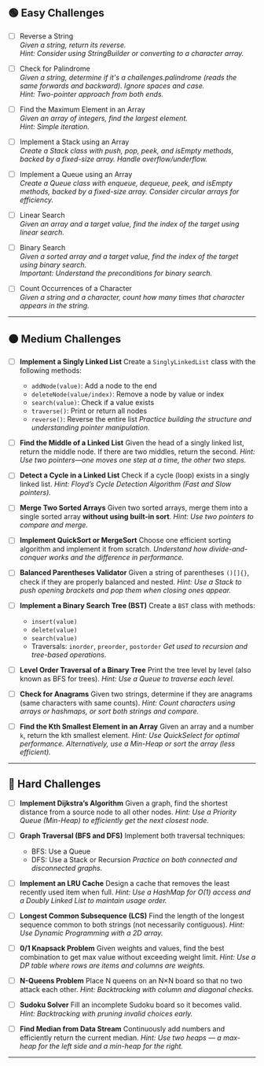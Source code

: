 ## 🟢 Easy Challenges

- [ ] Reverse a String  
  *Given a string, return its reverse.*  
  _Hint: Consider using StringBuilder or converting to a character array._

- [ ] Check for Palindrome  
  *Given a string, determine if it's a challenges.palindrome (reads the same forwards and backward). Ignore spaces and case.*  
  _Hint: Two-pointer approach from both ends._

- [ ] Find the Maximum Element in an Array  
  *Given an array of integers, find the largest element.*  
  _Hint: Simple iteration._

- [ ] Implement a Stack using an Array  
  *Create a Stack class with push, pop, peek, and isEmpty methods, backed by a fixed-size array. Handle overflow/underflow.*

- [ ] Implement a Queue using an Array  
  *Create a Queue class with enqueue, dequeue, peek, and isEmpty methods, backed by a fixed-size array. Consider circular arrays for efficiency.*

- [ ] Linear Search  
  *Given an array and a target value, find the index of the target using linear search.*

- [ ] Binary Search  
  *Given a sorted array and a target value, find the index of the target using binary search.*  
  _Important: Understand the preconditions for binary search._

- [ ] Count Occurrences of a Character  
  *Given a string and a character, count how many times that character appears in the string.*

---

## 🟠 Medium Challenges

* [ ] **Implement a Singly Linked List**
  Create a `SinglyLinkedList` class with the following methods:

  * `addNode(value)`: Add a node to the end
  * `deleteNode(value/index)`: Remove a node by value or index
  * `search(value)`: Check if a value exists
  * `traverse()`: Print or return all nodes
  * `reverse()`: Reverse the entire list
    *Practice building the structure and understanding pointer manipulation.*

* [ ] **Find the Middle of a Linked List**
  Given the head of a singly linked list, return the middle node.
  If there are two middles, return the second.
  *Hint: Use two pointers—one moves one step at a time, the other two steps.*

* [ ] **Detect a Cycle in a Linked List**
  Check if a cycle (loop) exists in a singly linked list.
  *Hint: Floyd’s Cycle Detection Algorithm (Fast and Slow pointers).*

* [ ] **Merge Two Sorted Arrays**
  Given two sorted arrays, merge them into a single sorted array **without using built-in sort**.
  *Hint: Use two pointers to compare and merge.*

* [ ] **Implement QuickSort or MergeSort**
  Choose one efficient sorting algorithm and implement it from scratch.
  *Understand how divide-and-conquer works and the difference in performance.*

* [ ] **Balanced Parentheses Validator**
  Given a string of parentheses `()[]{}`, check if they are properly balanced and nested.
  *Hint: Use a Stack to push opening brackets and pop them when closing ones appear.*

* [ ] **Implement a Binary Search Tree (BST)**
  Create a `BST` class with methods:

  * `insert(value)`
  * `delete(value)`
  * `search(value)`
  * Traversals: `inorder`, `preorder`, `postorder`
    *Get used to recursion and tree-based operations.*

* [ ] **Level Order Traversal of a Binary Tree**
  Print the tree level by level (also known as BFS for trees).
  *Hint: Use a Queue to traverse each level.*

* [ ] **Check for Anagrams**
  Given two strings, determine if they are anagrams (same characters with same counts).
  *Hint: Count characters using arrays or hashmaps, or sort both strings and compare.*

* [ ] **Find the Kth Smallest Element in an Array**
  Given an array and a number `k`, return the kth smallest element.
  *Hint: Use QuickSelect for optimal performance. Alternatively, use a Min-Heap or sort the array (less efficient).*

---

## 🔴 Hard Challenges

* [ ] **Implement Dijkstra’s Algorithm**
  Given a graph, find the shortest distance from a source node to all other nodes.
  *Hint: Use a Priority Queue (Min-Heap) to efficiently get the next closest node.*

* [ ] **Graph Traversal (BFS and DFS)**
  Implement both traversal techniques:

  * BFS: Use a Queue
  * DFS: Use a Stack or Recursion
    *Practice on both connected and disconnected graphs.*

* [ ] **Implement an LRU Cache**
  Design a cache that removes the least recently used item when full.
  *Hint: Use a HashMap for O(1) access and a Doubly Linked List to maintain usage order.*

* [ ] **Longest Common Subsequence (LCS)**
  Find the length of the longest sequence common to both strings (not necessarily contiguous).
  *Hint: Use Dynamic Programming with a 2D array.*

* [ ] **0/1 Knapsack Problem**
  Given weights and values, find the best combination to get max value without exceeding weight limit.
  *Hint: Use a DP table where rows are items and columns are weights.*

* [ ] **N-Queens Problem**
  Place N queens on an N×N board so that no two attack each other.
  *Hint: Backtracking with column and diagonal checks.*

* [ ] **Sudoku Solver**
  Fill an incomplete Sudoku board so it becomes valid.
  *Hint: Backtracking with pruning invalid choices early.*

* [ ] **Find Median from Data Stream**
  Continuously add numbers and efficiently return the current median.
  *Hint: Use two heaps — a max-heap for the left side and a min-heap for the right.*

---


